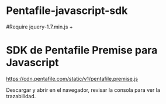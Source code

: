 # Pentafile-javascript-sdk

#Require 
jquery-1.7.min.js +

# SDK de Pentafile Premise para Javascript
https://cdn.pentafile.com/static/v1/pentafile.premise.js

Descargar y abrir en el navegador, revisar la consola para ver la trazabilidad.
